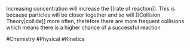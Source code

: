 Increasing concentration will increase the [[rate of reaction]]. This is because particles will be closer together and so will [[Collision Theory|collide]] more often, therefore there are more frequent collisions which means there is a higher chance of a successful reaction

#Chemistry #Physical #Kinetics